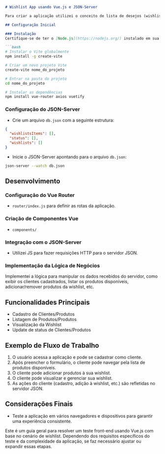 ```markdown
# Wishlist App usando Vue.js e JSON-Server

Para criar a aplicação utilizei o conceito de lista de desejos (wishlist) usando Vue.js como framework front-end, JSON-Server como backend simulado e Vuetify para estilização.

## Configuração Inicial

### Instalação
Certifique-se de ter o [Node.js](https://nodejs.org/) instalado em sua máquina.

```bash
# Instalar o Vite globalmente
npm install -g create-vite

# Criar um novo projeto Vite
create-vite nome_do_projeto

# Entrar na pasta do projeto
cd nome_do_projeto

# Instalar as dependências
npm install vue-router axios vuetify
```

### Configuração do JSON-Server
- Crie um arquivo `db.json` com a seguinte estrutura:

```json
{
  "wishlistsItems": [],
  "status": [],
  "wishlists": []
}
```

- Inicie o JSON-Server apontando para o arquivo `db.json`:

```bash
json-server --watch db.json
```

## Desenvolvimento

### Configuração do Vue Router
- `router/index.js` para definir as rotas da aplicação.

### Criação de Componentes Vue
- `components/`

### Integração com o JSON-Server
- Utilizei JS para fazer requisições HTTP para o servidor JSON.

### Implementação da Lógica de Negócios
Implementei a lógica para manipular os dados recebidos do servidor, como exibir os clientes cadastrados, listar os produtos disponíveis, adicionar/remover produtos da wishlist, etc.

## Funcionalidades Principais

- Cadastro de Clientes/Produtos
- Listagem de Produtos/Produtos
- Visualização da Wishlist
- Update de status de Clientes/Produtos

## Exemplo de Fluxo de Trabalho

1. O usuário acessa a aplicação e pode se cadastrar como cliente.
2. Após preencher o formulário, o cliente pode navegar pela lista de produtos disponíveis.
3. O cliente pode adicionar produtos à sua wishlist.
4. O cliente pode visualizar e gerenciar sua wishlist.
5. As ações do cliente (cadastro, adição à wishlist, etc.) são refletidas no servidor JSON.

## Considerações Finais

- Teste a aplicação em vários navegadores e dispositivos para garantir uma experiência consistente.

Este é um guia geral para resolver um teste front-end usando Vue.js com base no cenário de wishlist. Dependendo dos requisitos específicos do teste e da complexidade da aplicação, se faz necessário ajustar ou expandir essas etapas.
```